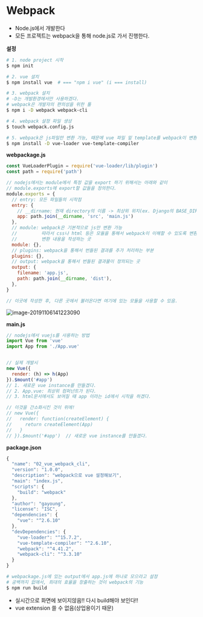 

# Webpack

- Node.js에서 개발한다
- 모든 프로젝트는 webpack을 통해 node.js로 가서 진행한다.

**설정**

```bash
# 1. node project 시작
$ npm init

# 2. vue 설치
$ npm install vue  # === "npm i vue" (i === install)

# 3. webpack 설치
# -D는 개발환경에서만 사용하겠다.
# webpack은 개발자의 편의성을 위한 툴
$ npm i -D webpack webpack-cli

# 4. webpack 설정 파일 생성
$ touch webpack.config.js

# 5. webpack은 js파일만 변환 가능, 때문에 vue 파일 밑 template를 webpack이 변환할 수 있도록 도와주는 라이브러리
$ npm install -D vue-loader vue-template-compiler
```

**webpackage.js**

```js
const VueLoaderPlugin = require('vue-loader/lib/plugin')
const path = require('path')

// nodejs에서는 module에서 특정 값을 export 하기 위해서는 아래와 같이
// module.exports에 export할 값들을 정의한다.
module.exports = {
  // entry: 모든 파일들의 시작점
  entry: {
    // __dirname: 현재 directory의 이름 -> 최상위 위치(ex. Django의 BASE_DIR느낌)
    app: path.join(__dirname, 'src', 'main.js')  
  },
  // module: webpack은 기본적으로 js만 변환 가능
  //         따라서 css나 html 등은 모듈을 통해서 webpack이 이해할 수 있도록 변환이 필요
  //         변환 내용을 작성하는 곳
  module: {},
  // plugins: webpack을 통해서 번들된 결과를 추가 처리하는 부분
  plugins: {},
  // output: webpack을 통해서 번들된 결과물이 정의되는 곳
  output: {
    filename: 'app.js',
    path: path.join(__dirname, 'dist'),
  },
}

// 이곳에 작성한 후, 다른 곳에서 불러온다면 여기에 있는 모듈을 사용할 수 있음.
```

![image-20191106141223090](C:\Users\student\AppData\Roaming\Typora\typora-user-images\image-20191106141223090.png)

**main.js**

```js
// nodejs에서 vuejs를 사용하는 방법
import Vue from 'vue'
import App from './App.vue'


// 실제 개발시
new Vue({
  render: (h) => h(App)
}).$mount('#app')
// 1. 새로운 vue instance를 만들겠다.
// 2. App.vue: 최상위 컴퍼넌트가 된다.
// 3. html문서에서도 보여질 때 app 이라는 id에서 시작을 하겠다.

// 이것을 간소화시킨 것이 위에!
// new Vue({
//   render: function(createElement) {
//     return createElement(App)
//   }
// }).$mount('#app')  // 새로운 vue instance를 만들겠다.
```

**package.json**

```js
{
  "name": "02_vue_webpack_cli",
  "version": "1.0.0",
  "description": "webpack으로 vue 설정해보기",
  "main": "index.js",
  "scripts": {
    "build": "webpack"
  },
  "author": "gayoung",
  "license": "ISC",
  "dependencies": {
    "vue": "^2.6.10"
  },
  "devDependencies": {
    "vue-loader": "^15.7.2",
    "vue-template-compiler": "^2.6.10",
    "webpack": "^4.41.2",
    "webpack-cli": "^3.3.10"
  }
}
```

```bash
# webpackage.js에 있는 output에서 app.js에 하나로 모으라고 설정
# 공백까지 없애서, 최대의 효율을 창출하는 것이 webpack의 기능
$ npm run build
```

- 실시간으로 화면에 보이지않음!! 다시 build해야 보인다!!
- vue extension 쓸 수 없음(상업용이기 때문)